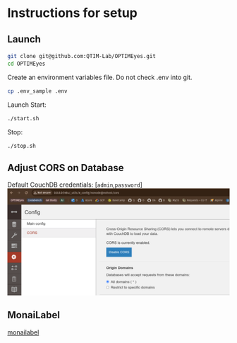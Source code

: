 # Instructions for setup

## Launch
```bash
git clone git@github.com:QTIM-Lab/OPTIMEyes.git
cd OPTIMEyes
```
Create an environment variables file. Do not check .env into git.
```bash
cp .env_sample .env
```

Launch Start:
```bash
./start.sh
```

Stop:
```bash
./stop.sh
```

## Adjust CORS on Database
Default CouchDB credentials: [`admin`,`password`]
![CORS](load_data/couchdb_CORS.png)

## MonaiLabel
[monailabel](./monailabel.md)